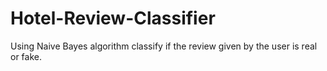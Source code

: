 # Hotel-Review-Classifier

Using Naive Bayes algorithm classify if the review given by the user is real or fake.
